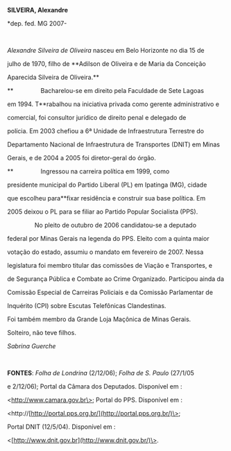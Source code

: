 **SILVEIRA, Alexandre**



\*dep. fed. MG 2007-



               



*Alexandre Silveira de Oliveira* nasceu em Belo Horizonte no dia 15 de

julho de 1970, filho de **Adilson de Oliveira e de Maria da Conceição

Aparecida Silveira de Oliveira.**



**                Bacharelou-se em direito pela Faculdade de Sete Lagoas

em 1994. T**rabalhou na iniciativa privada como gerente administrativo e

comercial, foi consultor jurídico de direito penal e delegado de

polícia. Em 2003 chefiou a 6ª Unidade de Infraestrutura Terrestre do

Departamento Nacional de Infraestrutura de Transportes (DNIT) em Minas

Gerais, e de 2004 a 2005 foi diretor-geral do órgão.



**                Ingressou na carreira política em 1999, como

presidente municipal do Partido Liberal (PL) em Ipatinga (MG), cidade

que escolheu para**fixar residência e construir sua base política. Em

2005 deixou o PL para se filiar ao Partido Popular Socialista (PPS).

                No pleito de outubro de 2006 candidatou-se a deputado

federal por Minas Gerais na legenda do PPS. Eleito com a quinta maior

votação do estado, assumiu o mandato em fevereiro de 2007. Nessa

legislatura foi membro titular das comissões de Viação e Transportes, e

de Segurança Pública e Combate ao Crime Organizado. Participou ainda da

Comissão Especial de Carreiras Policiais e da Comissão Parlamentar de

Inquérito (CPI) sobre Escutas Telefônicas Clandestinas.



Foi também membro da Grande Loja Maçônica de Minas Gerais.



Solteiro, não teve filhos.



*Sabrina Guerche*



 



**FONTES**: *Folha de Londrina* (2/12/06); *Folha de S. Paulo* (27/1/05

e 2/12/06); Portal da Câmara dos Deputados. Disponível em :

\<http://www.camara.gov.br\>; Portal do PPS. Disponível em :

\<http://[http://portal.pps.org.br/](http://portal.pps.org.br/)\>;

Portal DNIT (12/5/04). Disponível em :

\<[http://www.dnit.gov.br](http://www.dnit.gov.br/)\>.



 

